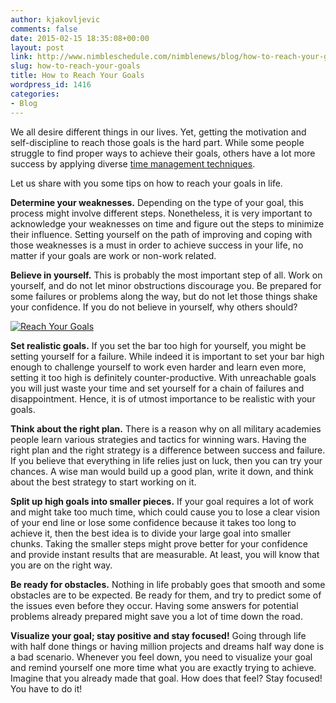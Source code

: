 ```yaml
---
author: kjakovljevic
comments: false
date: 2015-02-15 18:35:08+00:00
layout: post
link: http://www.nimbleschedule.com/nimblenews/blog/how-to-reach-your-goals/
slug: how-to-reach-your-goals
title: How to Reach Your Goals
wordpress_id: 1416
categories:
- Blog
---
```


We all desire different things in our lives. Yet, getting the motivation and self-discipline to reach those goals is the hard part. While some people struggle to find proper ways to achieve their goals, others have a lot more success by applying diverse [time management techniques](http://www.nimbleschedule.com/time-management-techniques/).

Let us share with you some tips on how to reach your goals in life.

**Determine your weaknesses.** Depending on the type of your goal, this process might involve different steps. Nonetheless, it is very important to acknowledge your weaknesses on time and figure out the steps to minimize their influence. Setting yourself on the path of improving and coping with those weaknesses is a must in order to achieve success in your life, no matter if your goals are work or non-work related.

**Believe in yourself.** This is probably the most important step of all. Work on yourself, and do not let minor obstructions discourage you. Be prepared for some failures or problems along the way, but do not let those things shake your confidence. If you do not believe in yourself, why others should?

[![Reach Your Goals](http://www.nimbleschedule.com/wp-content/uploads/2015/02/achieve-your-goals-thumb.jpg)](http://www.nimbleschedule.com/wp-content/uploads/2015/02/achieve-your-goals.jpg)

**Set realistic goals.** If you set the bar too high for yourself, you might be setting yourself for a failure. While indeed it is important to set your bar high enough to challenge yourself to work even harder and learn even more, setting it too high is definitely counter-productive. With unreachable goals you will just waste your time and set yourself for a chain of failures and disappointment. Hence, it is of utmost importance to be realistic with your goals.

**Think about the right plan.** There is a reason why on all military academies people learn various strategies and tactics for winning wars. Having the right plan and the right strategy is a difference between success and failure. If you believe that everything in life relies just on luck, then you can try your chances. A wise man would build up a good plan, write it down, and think about the best strategy to start working on it.

**Split up high goals into smaller pieces.** If your goal requires a lot of work and might take too much time, which could cause you to lose a clear vision of your end line or lose some confidence because it takes too long to achieve it, then the best idea is to divide your large goal into smaller chunks. Taking the smaller steps might prove better for your confidence and provide instant results that are measurable. At least, you will know that you are on the right way.

**Be ready for obstacles.** Nothing in life probably goes that smooth and some obstacles are to be expected. Be ready for them, and try to predict some of the issues even before they occur. Having some answers for potential problems already prepared might save you a lot of time down the road.

**Visualize your goal; stay positive and stay focused!** Going through life with half done things or having million projects and dreams half way done is a bad scenario. Whenever you feel down, you need to visualize your goal and remind yourself one more time what you are exactly trying to achieve. Imagine that you already made that goal. How does that feel? Stay focused! You have to do it!

